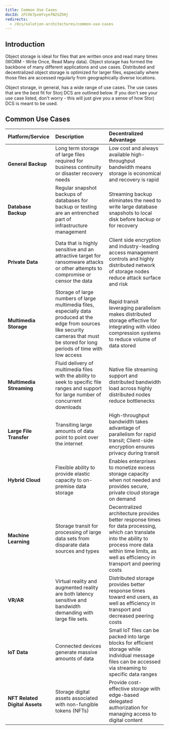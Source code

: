 ```yaml
---
title: Common Use Cases
docId: zFCXk7pvmYvyefN2SZhHj
redirects:
  - /dcs/solution-architectures/common-use-cases
---
```


## Introduction

Object storage is ideal for files that are written once and read many times (WORM - Write Once, Read Many data). Object storage has formed the backbone of many different applications and use cases. Distributed and decentralized object storage is optimized for larger files, especially where those files are accessed regularly from geographically diverse locations. &#x20;

Object storage, in general, has a wide range of use cases. The use cases that are the best fit for Storj DCS are outlined below. If you don't see your use case listed, don't worry - this will just give you a sense of how Storj DCS is meant to be used.

## Common Use Cases

| Platform/Service               | Description                                                                                                                                                                              | **Decentralized Advantage**                                                                                                                                                                                       |
| :----------------------------- | :--------------------------------------------------------------------------------------------------------------------------------------------------------------------------------------- | :---------------------------------------------------------------------------------------------------------------------------------------------------------------------------------------------------------------- |
| **General Backup**             | Long term storage of large files required for business continuity or disaster recovery needs                                                                                             | Low cost and always available high-throughput bandwidth means storage is economical and recovery is rapid                                                                                                         |
| **Database Backup**            | Regular snapshot backups of databases for backup or testing are an entrenched part of infrastructure management                                                                          | Streaming backup eliminates the need to write large database snapshots to local disk before backup or for recovery                                                                                                |
| **Private Data**               | Data that is highly sensitive and an attractive target for ransomware attacks or other attempts to compromise or censor the data                                                         | Client side encryption and industry-leading access management controls and highly distributed network of storage nodes reduce attack surface and risk                                                             |
| **Multimedia Storage**         | Storage of large numbers of large multimedia files, especially data produced at the edge from sources like security cameras that must be stored for long periods of time with low access | Rapid transit leveraging parallelism makes distributed storage effective for integrating with video compression systems to reduce volume of data stored                                                           |
| **Multimedia Streaming**       | Fluid delivery of multimedia files with the ability to seek to specific file ranges and support for large number of concurrent downloads                                                 | Native file streaming support and distributed bandwidth load across highly distributed nodes reduce bottlenecks                                                                                                   |
| **Large File Transfer**        | Transiting large amounts of data point to point over the internet                                                                                                                        | High-throughput bandwidth takes advantage of parallelism for rapid transit; Client-side encryption ensures privacy during transit                                                                                 |
| **Hybrid Cloud**               | Flexible ability to provide elastic capacity to on-premise data storage                                                                                                                  | Enables enterprises to monetize excess storage capacity when not needed and provides secure, private cloud storage on demand                                                                                      |
| **Machine Learning**           | Storage transit for processing of large data sets from disparate data sources and types                                                                                                  | Decentralized architecture provides better response times for data processing, which can translate into the ability to process more data within time limits, as well as efficiency in transport and peering costs |
| **VR/AR**                      | Virtual reality and augmented reality are both latency sensitive and bandwidth demanding with large file sets.                                                                           | Distributed storage provides better response times toward end users, as well as efficiency in transport and decreased peering costs                                                                               |
| **IoT Data**                   | Connected devices generate massive amounts of data                                                                                                                                       | Small IoT files can be packed into large blocks for efficient storage while individual message files can be accessed via streaming to specific data ranges                                                        |
| **NFT Related Digital Assets** | Storage digital assets associated with non-fungible tokens (NFTs)                                                                                                                        | Provide cost-effective storage with edge-based delegated authorization for managing access to digital content                                                                                                     |
